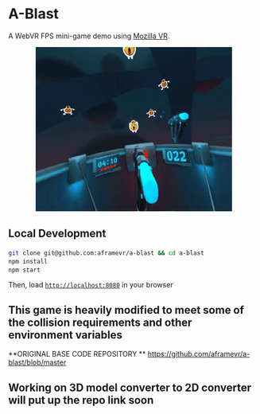 # A-Blast

A WebVR FPS mini-game demo using  [Mozilla VR](http://mozvr.com).
<p align="center">
  <img src="assets/readme/a-blast-3s.gif" alt="Recording of A-Blast gameplay">
</p>

## Local Development

```bash
git clone git@github.com:aframevr/a-blast && cd a-blast
npm install
npm start
```
Then, load [`http://localhost:8080`](http://localhost:8080) in your browser
## This game is heavily modified to meet some of the collision requirements and other environment variables 

**ORIGINAL BASE CODE REPOSITORY **
https://github.com/aframevr/a-blast/blob/master

## Working on 3D model converter to 2D converter will put up the repo link soon 
